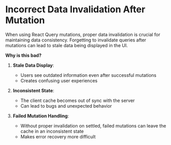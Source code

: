 # Incorrect Data Invalidation After Mutation

When using React Query mutations, proper data invalidation is crucial for maintaining data consistency. Forgetting to invalidate queries after mutations can lead to stale data being displayed in the UI.

**Why is this bad?**

1. **Stale Data Display**: 
   - Users see outdated information even after successful mutations
   - Creates confusing user experiences

2. **Inconsistent State**: 
   - The client cache becomes out of sync with the server
   - Can lead to bugs and unexpected behavior

3. **Failed Mutation Handling**:
   - Without proper invalidation on settled, failed mutations can leave the cache in an inconsistent state
   - Makes error recovery more difficult 